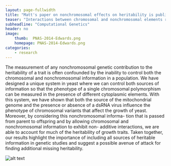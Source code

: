 ```yaml
---
layout: page-fullwidth
title: "Matt's paper on nonchromosomal effects on heritability is published on PNAS"
teaser: "Interactions between chromosomal and nonchromosomal elements reveal missing heritability"
subheadline: "Computational Genetics"
header: no
image:
    thumb:  PNAS-2014-Edwards.png
    homepage: PNAS-2014-Edwards.png
categories:
    - research
---
```



The measurement of any nonchromosomal genetic contribution to the heritability of a trait is often confounded by the inability to control both the chromosomal and nonchromosomal information in a population. We have designed a unique system in yeast where we can control both sources of information so that the phenotype of a single chromosomal polymorphism can be measured in the presence of different cytoplasmic elements. With this system, we have shown that both the source of the mitochondrial genome and the presence or absence of a dsRNA virus influence the phenotype of chromosomal variants that affect the growth of yeast. Moreover, by considering this nonchromosomal informa- tion that is passed from parent to offspring and by allowing chromosomal and nonchromosomal information to exhibit non- additive interactions, we are able to account for much of the heritability of growth traits. Taken together, our results highlight the importance of including all sources of heritable information in genetic studies and suggest a possible avenue of attack for finding additional missing heritability.

![alt text]({{site:url}}/images/PNAS-2014-Edwards.png)